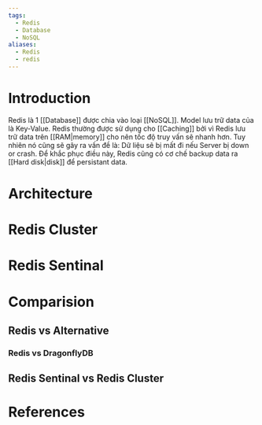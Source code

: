 ```yaml
---
tags:
  - Redis
  - Database
  - NoSQL
aliases:
  - Redis
  - redis
---
```

# Introduction

Redis là 1 [[Database]] được chia vào loại [[NoSQL]]. Model lưu trữ data của là Key-Value. Redis thường được sử dụng cho [[Caching]] bởi vì Redis lưu trữ data trên [[RAM|memory]] cho nên tốc độ truy vấn sẽ nhanh hơn. Tuy nhiên nó cũng sẽ gây ra vấn đề là: Dữ liệu sẽ bị mất đi nếu Server bị down or crash. Để khắc phục điều này, Redis cũng có cơ chế backup data ra [[Hard disk|disk]] để persistant data.

# Architecture

# Redis Cluster

# Redis Sentinal

# Comparision

## Redis vs Alternative

### Redis vs DragonflyDB

## Redis Sentinal vs Redis Cluster

# References
